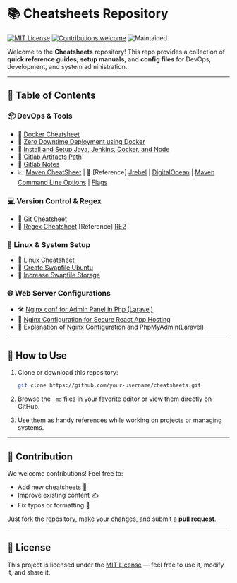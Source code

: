 # 📚 Cheatsheets Repository

[![MIT License](https://img.shields.io/badge/license-MIT-blue.svg)](LICENSE)
[![Contributions welcome](https://img.shields.io/badge/contributions-welcome-brightgreen.svg)](CONTRIBUTING.md)
![Maintained](https://img.shields.io/badge/status-maintained-brightgreen)

Welcome to the **Cheatsheets** repository! This repo provides a collection of **quick reference guides**, **setup manuals**, and **config files** for DevOps, development, and system administration.

---

## 📂 Table of Contents

### 📦 DevOps & Tools

* 🔧 [Docker Cheatsheet](Docker%20cheatsheet.md)
* 🚀 [Zero Downtime Deployment using Docker](Zero%20Downtime%20Deployment%20using%20Docker.md)
* 🐘 [Install and Setup Java, Jenkins, Docker, and Node](Install%20and%20Setup%20Java%2C%20jenkins%2C%20Docker%2C%20and%20Node.md)
* 🧪 [Gitlab Artifacts Path](Gitlab%20Artifacts%20Path.md)
* 🧪 [Gitlab Notes](Gitlab%20notes.md)
* 📈 [Maven CheatSheet](Maven%20CheatSheet.md) | 📄 [Reference] [Jrebel](https://www.jrebel.com/blog/maven-cheat-sheet) | [DigitalOcean](https://www.digitalocean.com/community/tutorials/maven-commands-options-cheat-sheet) | [Maven Command Line Options](https://books.sonatype.com/mvnref-book/reference/running-sect-options.html) | [Flags](https://chatgpt.com/share/68188ac0-09e4-8010-8a62-a13c9a751239)

### 💻 Version Control & Regex

* 🔀 [Git Cheatsheet](Git%20Cheatsheet.md)
* 🧵 [Regex Cheatsheet](Regex%20Cheatsheet.md) [Reference] [RE2](https://cran.r-project.org/web/packages/re2/vignettes/re2_syntax.html)

### 🐧 Linux & System Setup

* 🐚 [Linux Cheatsheet](Linux%20Cheatsheet.md)
* 💾 [Create Swapfile Ubuntu](Create%20Swapfile%20Ubuntu.md)
* 📏 [Increase Swapfile Storage](Increase%20swapfile%20storage.md)

### 🌐 Web Server Configurations
* 🛠️ [Nginx conf for Admin Panel in Php (Laravel)](Nginx%20conf%20for%20Admin%20Panel%20in%20Php%28%20Laravel%20%29.md)
* 🔐 [Nginx Configuration for Secure React App Hosting](Nginx%20Configuration%20for%20Secure%20React%20App%20Hosting.md)
* 📜 [Explanation of Nginx Configuration and PhpMyAdmin(Laravel)](Expalnation%20of%20nginx%20configuration%20%28laravel%29%20.md)

---

## 📘 How to Use

1. Clone or download this repository:

   ```bash
   git clone https://github.com/your-username/cheatsheets.git
   ```
2. Browse the `.md` files in your favorite editor or view them directly on GitHub.
3. Use them as handy references while working on projects or managing systems.

---

## 🤝 Contribution

We welcome contributions! Feel free to:

* Add new cheatsheets 📄
* Improve existing content ✍️
* Fix typos or formatting 🎨

Just fork the repository, make your changes, and submit a **pull request**.

---

## 📄 License

This project is licensed under the [MIT License](LICENSE) — feel free to use it, modify it, and share it.
